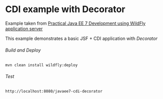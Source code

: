 CDI example with Decorator 
=====================================
Example taken from [Practical Java EE 7 Development using WildFly application server](http://www.itbuzzpress.com/ebooks/java-ee-7-development-on-wildfly.html)

This example demonstrates a basic JSF + CDI application with *Decorator*

###### Build and Deploy
```shell
mvn clean install wildfly:deploy
```

###### Test
```shell
http://localhost:8080/javaee7-cdi-decorator
```
